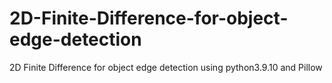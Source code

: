 # 2D-Finite-Difference-for-object-edge-detection
2D Finite Difference for object edge detection using python3.9.10 and Pillow
